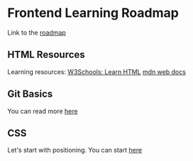# Frontend Learning Roadmap

Link to the [roadmap](https://roadmap.sh/frontend)

## HTML Resources
Learning resources:
[W3Schools: Learn HTML](https://www.w3schools.com/html/html_intro.asp)
[mdn web docs](https://developer.mozilla.org/en-US/docs/Web/HTML)

## Git Basics
You can read more [here](00-lesson-git/readme.md)

## CSS
Let's start with positioning. You can start [here](01-lesson-css-position/readme.md)
